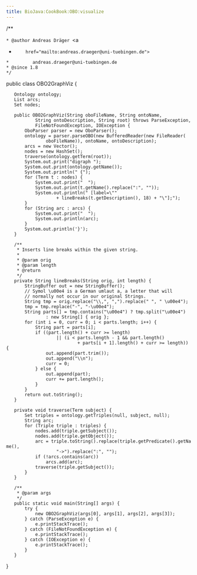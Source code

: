 ```yaml
---
title: BioJava:CookBook:OBO:visualize
---
```


<java> /\*\*

`* @author Andreas Dräger `<a
 *         href="mailto:andreas.draeger@uni-tuebingen.de">  
`*         andreas.draeger@uni-tuebingen.de`</a>  
`* @since 1.8`  
`*/`

public class OBO2GraphViz {

`   Ontology ontology;`  
`   List`<String>` arcs;`  
`   Set`<Term>` nodes;`

`   public OBO2GraphViz(String oboFileName, String ontoName,`  
`           String ontoDescription, String root) throws ParseException,`  
`           FileNotFoundException, IOException {`  
`       OboParser parser = new OboParser();`  
`       ontology = parser.parseOBO(new BufferedReader(new FileReader(`  
`               oboFileName)), ontoName, ontoDescription);`  
`       arcs = new Vector`<String>`();`  
`       nodes = new HashSet`<Term>`();`  
`       traverse(ontology.getTerm(root));`  
`       System.out.print("digraph ");`  
`       System.out.print(ontology.getName());`  
`       System.out.println(" {");`  
`       for (Term t : nodes) {`  
`           System.out.print("  ");`  
`           System.out.print(t.getName().replace(":", ""));`  
`           System.out.println(" [label=\""`  
`                   + lineBreaks(t.getDescription(), 18) + "\"];");`  
`       }`  
`       for (String arc : arcs) {`  
`           System.out.print("  ");`  
`           System.out.println(arc);`  
`       }`  
`       System.out.println('}');`  
`   }`

`   /**`  
`    * Inserts line breaks within the given string.`  
`    * `  
`    * @param orig`  
`    * @param length`  
`    * @return`  
`    */`  
`   private String lineBreaks(String orig, int length) {`  
`       StringBuffer out = new StringBuffer();`  
`       // Symol \u00e4 is a German umlaut a, a letter that will`  
`       // normally not occur in our original Strings.`  
`       String tmp = orig.replace("\\,", ",").replace(" ", " \u00e4");`  
`       tmp = tmp.replace("-", "-\u00e4");`  
`       String parts[] = tmp.contains("\u00e4") ? tmp.split("\u00e4")`  
`               : new String[] { orig };`  
`       for (int i = 0, curr = 0; i < parts.length; i++) {`  
`           String part = parts[i];`  
`           if ((part.length() + curr >= length)`  
`                   || (i < parts.length - 1 && part.length()`  
`                           + parts[i + 1].length() + curr >= length)) {`  
`               out.append(part.trim());`  
`               out.append("\\n");`  
`               curr = 0;`  
`           } else {`  
`               out.append(part);`  
`               curr += part.length();`  
`           }`  
`       }`  
`       return out.toString();`  
`   }`

`   private void traverse(Term subject) {`  
`       Set`<Triple>` triples = ontology.getTriples(null, subject, null);`  
`       String arc;`  
`       for (Triple triple : triples) {`  
`           nodes.add(triple.getSubject());`  
`           nodes.add(triple.getObject());`  
`           arc = triple.toString().replace(triple.getPredicate().getName(),`  
`                   "->").replace(":", "");`  
`           if (!arcs.contains(arc))`  
`               arcs.add(arc);`  
`           traverse(triple.getSubject());`  
`       }`  
`   }`

`   /**`  
`    * @param args`  
`    */`  
`   public static void main(String[] args) {`  
`       try {`  
`           new OBO2GraphViz(args[0], args[1], args[2], args[3]);`  
`       } catch (ParseException e) {`  
`           e.printStackTrace();`  
`       } catch (FileNotFoundException e) {`  
`           e.printStackTrace();`  
`       } catch (IOException e) {`  
`           e.printStackTrace();`  
`       }`  
`   }`

} </java>
